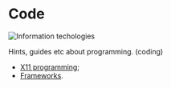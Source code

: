 # Code

![Information techologies](/img/icon/fallout/3andNV/science_skill1.webp)

Hints, guides etc about programming. (coding)

* [X11 programming](/msg/it/code/x);
* [Frameworks](/msg/it/code/fw).

